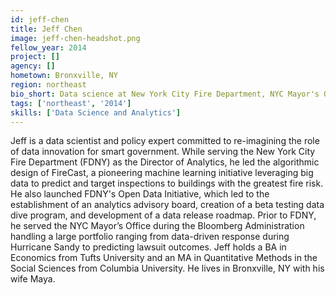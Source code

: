```yaml
---
id: jeff-chen
title: Jeff Chen
image: jeff-chen-headshot.png
fellow_year: 2014
project: []
agency: []
hometown: Bronxville, NY
region: northeast
bio_short: Data science at New York City Fire Department, NYC Mayor's Office, Halcrow. Applied Stats, Columbia University. Economics, Tufts University.
tags: ['northeast', '2014']
skills: ['Data Science and Analytics']
---
```


Jeff is a data scientist and policy expert committed to re-imagining the role of data innovation for smart government. While serving the New York City Fire Department (FDNY) as the Director of Analytics, he led the algorithmic design of FireCast, a pioneering machine learning initiative leveraging big data to predict and target inspections to buildings with the greatest fire risk. He also launched FDNY's Open Data Initiative, which led to the establishment of an analytics advisory board, creation of a beta testing data dive program, and development of a data release roadmap. Prior to FDNY, he served the NYC Mayor’s Office during the Bloomberg Administration handling a large portfolio ranging from data-driven response during Hurricane Sandy to predicting lawsuit outcomes. Jeff holds a BA in Economics from Tufts University and an MA in Quantitative Methods in the Social Sciences from Columbia University. He lives in Bronxville, NY with his wife Maya.
